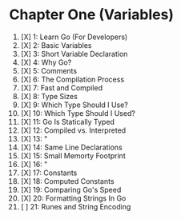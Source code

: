 # Chapter One (Variables)

1. [X] 1: Learn Go (For Developers)
2. [X] 2: Basic Variables
3. [X] 3: Short Variable Declaration
4. [X] 4: Why Go?
5. [X] 5: Comments
6. [X] 6: The Compilation Process
7. [X] 7: Fast and Compiled
8. [X] 8: Type Sizes
9. [X] 9: Which Type Should I Use?
1. [X] 10: Which Type Should I Used?
1. [X] 11: Go Is Statically Typed
1. [X] 12: Compiled vs. Interpreted
1. [X] 13: "
1. [X] 14: Same Line Declarations
1. [X] 15: Small Memorty Footprint
1. [X] 16: "
1. [X] 17: Constants
1. [X] 18: Computed Constants
1. [X] 19: Comparing Go's Speed
2. [X] 20: Formatting Strings In Go
2. [ ] 21: Runes and String Encoding
